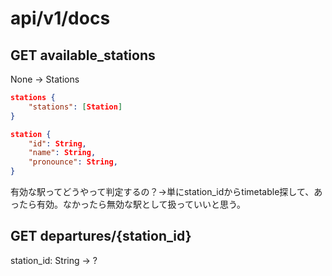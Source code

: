 # api/v1/docs

## GET available_stations

None → Stations

```json
stations {
    "stations": [Station]
}

station {
    "id": String,
    "name": String,
    "pronounce": String,
}
```

有効な駅ってどうやって判定するの？→単にstation_idからtimetable探して、あったら有効。なかったら無効な駅として扱っていいと思う。

## GET departures/\{station_id\}

station_id: String → ?